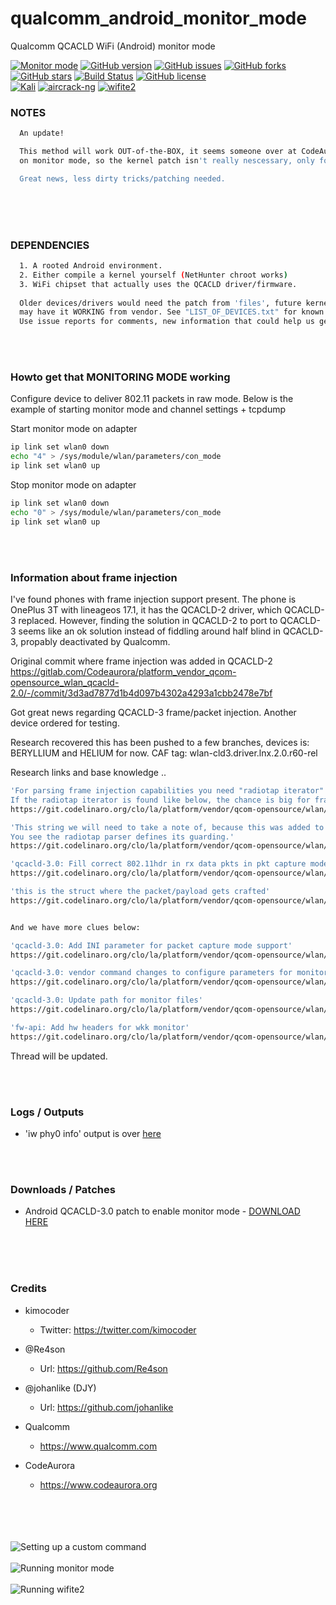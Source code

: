 
# qualcomm_android_monitor_mode
Qualcomm QCACLD WiFi (Android) monitor mode

[![Monitor mode](https://img.shields.io/badge/monitor%20mode-working-brightgreen.svg)](#)
[![GitHub version](https://raster.shields.io/badge/version-DEV-lightgrey.svg)](#)
[![GitHub issues](https://img.shields.io/github/issues/kimocoder/qualcomm_android_monitor_mode.svg)](https://github.com/kimocoder/qualcomm_android_monitor_mode/issues)
[![GitHub forks](https://img.shields.io/github/forks/kimocoder/qualcomm_android_monitor_mode.svg)](https://github.com/kimocoder/qualcomm_android_monitor_mode/network)
[![GitHub stars](https://img.shields.io/github/stars/kimocoder/qualcomm_android_monitor_mode.svg)](https://github.com/kimocoder/qualcomm_android_monitor_mode/stargazers)
[![Build Status](https://travis-ci.org/kimocoder/qualcomm_android_monitor_mode.svg?branch=master)](https://travis-ci.org/kimocoder/qualcomm_android_monitor_mode)
[![GitHub license](https://img.shields.io/github/license/kimocoder/qualcomm_android_monitor_mode.svg)](https://github.com/kimocoder/qualcomm_android_monitor_mode/blob/master/LICENSE)
<br>
[![Kali](https://img.shields.io/badge/Kali-supported-blue.svg)](https://www.kali.org)
[![aircrack-ng](https://img.shields.io/badge/aircrack--ng-supported-blue.svg)](https://github.com/aircrack-ng/aircrack-ng)
[![wifite2](https://img.shields.io/badge/wifite2-supported-blue.svg)](https://github.com/derv82/wifite2)


### NOTES
```sh
  An update!

  This method will work OUT-of-the-BOX, it seems someone over at CodeAurora actually flipped the switch
  on monitor mode, so the kernel patch isn't really nescessary, only for they on older/unmaintained kernels.

  Great news, less dirty tricks/patching needed.
  ```

<br><br><br>
### DEPENDENCIES
```sh
  1. A rooted Android environment.
  2. Either compile a kernel yourself (NetHunter chroot works)
  3. WiFi chipset that actually uses the QCACLD driver/firmware.
  
  Older devices/drivers would need the patch from 'files', future kernels of 4.9, 4.14, 4.19
  may have it WORKING from vendor. See "LIST_OF_DEVICES.txt" for known working phones.
  Use issue reports for comments, new information that could help us get a working frame injection to it.
```

<br><br>
### Howto get that MONITORING MODE working

Configure device to deliver 802.11 packets in raw mode.
Below is the example of starting monitor mode and channel settings + tcpdump

Start monitor mode on adapter
```sh
ip link set wlan0 down
echo "4" > /sys/module/wlan/parameters/con_mode
ip link set wlan0 up
```

Stop monitor mode on adapter
```sh
ip link set wlan0 down
echo "0" > /sys/module/wlan/parameters/con_mode
ip link set wlan0 up
```

<br><br>
### Information about frame injection

I've found phones with frame injection support present.
The phone is OnePlus 3T with lineageos 17.1, it has the QCACLD-2 driver, which QCACLD-3 replaced.
However, finding the solution in QCACLD-2 to port to QCACLD-3 seems like an ok solution instead of
fiddling around half blind in QCACLD-3, propably deactivated by Qualcomm.

Original commit where frame injection was added in QCACLD-2
https://gitlab.com/Codeaurora/platform_vendor_qcom-opensource_wlan_qcacld-2.0/-/commit/3d3ad7877d1b4d097b4302a4293a1cbb2478e7bf


Got great news regarding QCACLD-3 frame/packet injection.
Another device ordered for testing.


Research recovered this has been pushed to a few branches, devices is:
BERYLLIUM and HELIUM for now. CAF tag: wlan-cld3.driver.lnx.2.0.r60-rel

Research links and base knowledge ..
```sh
'For parsing frame injection capabilities you need "radiotap iterator" available.
If the radiotap iterator is found like below, the chance is big for frame capabilities.'
https://git.codelinaro.org/clo/la/platform/vendor/qcom-opensource/wlan/qcacld-3.0/-/blob/wlan-cld3.driver.lnx.2.0.r60-rel/components/pkt_capture/core/inc/wlan_pkt_capture_mon_thread.h#L124

'This string we will need to take a note of, because this was added to turn this capabilities of specific.
You see the radiotap parser defines its guarding.'
https://git.codelinaro.org/clo/la/platform/vendor/qcom-opensource/wlan/qcacld-3.0/-/blob/wlan-cld3.driver.lnx.2.0.r60-rel/components/pkt_capture/core/inc/wlan_pkt_capture_data_txrx.h#L36

'qcacld-3.0: Fill correct 802.11hdr in rx data pkts in pkt capture mode'
https://git.codelinaro.org/clo/la/platform/vendor/qcom-opensource/wlan/qcacld-3.0/-/commit/60cebbb9e9884de7310623b25549c96e41f63333

'this is the struct where the packet/payload gets crafted'
https://git.codelinaro.org/clo/la/platform/vendor/qcom-opensource/wlan/qcacld-3.0/-/blob/wlan-cld3.driver.lnx.2.0.r60-rel/components/pkt_capture/core/src/wlan_pkt_capture_main.c#L255


And we have more clues below:

'qcacld-3.0: Add INI parameter for packet capture mode support'
https://git.codelinaro.org/clo/la/platform/vendor/qcom-opensource/wlan/qcacld-3.0/-/blob/wlan-cld3.driver.lnx.2.0.r60-rel/components/pkt_capture/dispatcher/inc/cfg_pkt_capture.h

'qcacld-3.0: vendor command changes to configure parameters for monitor mode'
https://git.codelinaro.org/clo/la/platform/vendor/qcom-opensource/wlan/qca-wifi-host-cmn/-/commit/db872287ef87a6c2765a7612f1eb3246c98c48e0

'qcacld-3.0: Update path for monitor files'
https://git.codelinaro.org/clo/la/platform/vendor/qcom-opensource/wlan/qcacld-3.0/-/commit/35736804a84aa4340102d2897e4bc5626761be83

'fw-api: Add hw headers for wkk monitor'
https://git.codelinaro.org/clo/la/platform/vendor/qcom-opensource/wlan/fw-api/-/commit/4b855f97afe633afe0addfb7f44865c88fc42c02
```

Thread will be updated.


<br><br>
### Logs / Outputs

* 'iw phy0 info' output is over [here](https://github.com/kimocoder/qualcomm_android_monitor_mode/blob/master/docs/iwphy_output.txt)


<br><br>
### Downloads / Patches
  * Android QCACLD-3.0 patch to enable monitor mode - [DOWNLOAD HERE](https://github.com/kimocoder/qualcomm_android_monitor_mode/raw/master/files/enable_monitor_mode.patch)
<br><br>


<br><br>
### Credits
* kimocoder
  * Twitter: https://twitter.com/kimocoder
  
* @Re4son
  * Url: https://github.com/Re4son

* @johanlike (DJY)
  * Url: https://github.com/johanlike

* Qualcomm
  * https://www.qualcomm.com

* CodeAurora
  * https://www.codeaurora.org
<br><br><br>



<br><br>
![Setting up a custom command](https://i.imgur.com/cTJhOTB.jpg)
<br><br>
![Running monitor mode](https://i.imgur.com/s5gzFso.jpg)
<br><br>
![Running wifite2](https://i.imgur.com/VNpiXEk.jpg)
<br><br><br><br><br><br>









